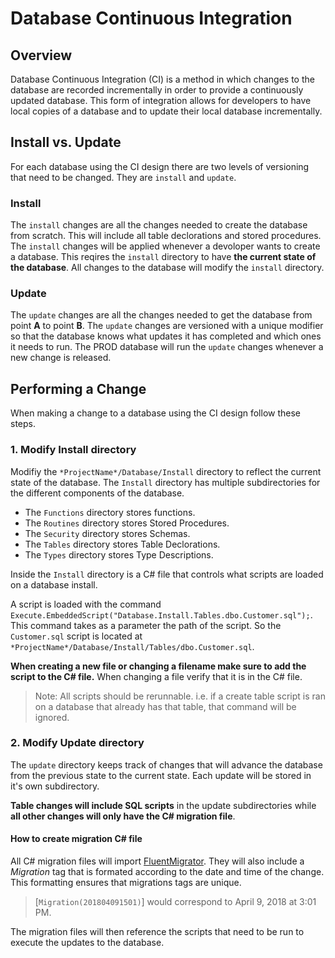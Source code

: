 # Database Continuous Integration
## Overview
Database Continuous Integration (CI) is a method in which changes to the database are recorded incrementally in order to provide a continuously updated database. This form of integration allows for developers to have local copies of a database and to update their local database incrementally.  

## Install vs. Update
For each database using the CI design there are two levels of versioning that need to be changed. They are `install` and `update`.

### Install
The `install` changes are all the changes needed to create the database from scratch. This will include all table declorations and stored procedures. The `install` changes will be applied whenever a devoloper wants to create a database. This reqires the `install` directory to have **the current state of the database**. All changes to the database will modify the `install` directory.

### Update
The `update` changes are all the changes needed to get the database from point **A** to point **B**. The `update` changes are versioned with a unique modifier so that the database knows what updates it has completed and which ones it needs to run. The PROD database will run the `update` changes whenever a new change is released. 

## Performing a Change
When making a change to a database using the CI design follow these steps.

### 1. Modify Install directory

Modifiy the `*ProjectName*/Database/Install` directory to reflect the current state of the database. The `Install` directory has multiple subdirectories for the different components of the database. 
* The `Functions` directory stores functions.
* The `Routines` directory stores Stored Procedures.
* The `Security` directory stores Schemas.
* The `Tables` directory stores Table Declorations.
* The `Types` directory stores Type Descriptions.

Inside the `Install` directory is a C# file that controls what scripts are loaded on a database install. 

A script is loaded with the command `Execute.EmbeddedScript("Database.Install.Tables.dbo.Customer.sql");`. This command takes as a parameter the path of the script. So the `Customer.sql` script is located at `*ProjectName*/Database/Install/Tables/dbo.Customer.sql`. 

**When creating a new file or changing a filename make sure to add the script to the C# file.** When changing a file verify that it is in the C# file. 

> Note: All scripts should be rerunnable. i.e. if a create table script is ran on a database that already has that table, that command will be ignored.

### 2. Modify Update directory

The `update` directory keeps track of changes that will advance the database from the previous state to the current state. Each update will be stored in it's own subdirectory. 

**Table changes will include SQL scripts** in the update subdirectories while **all other changes will only have the C# migration file**. 

#### How to create migration C# file

All C# migration files will import [FluentMigrator](https://github.com/fluentmigrator/fluentmigrator). They will also include a *Migration* tag that is formated according to the date and time of the change. This formatting ensures that migrations tags are unique. 
> \[`Migration(201804091501)`\] would correspond to April 9, 2018 at 3:01 PM.

The migration files will then reference the scripts that need to be run to execute the updates to the database.
